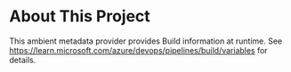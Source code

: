 # About This Project

This ambient metadata provider provides Build information at runtime.
See https://learn.microsoft.com/azure/devops/pipelines/build/variables for details.
